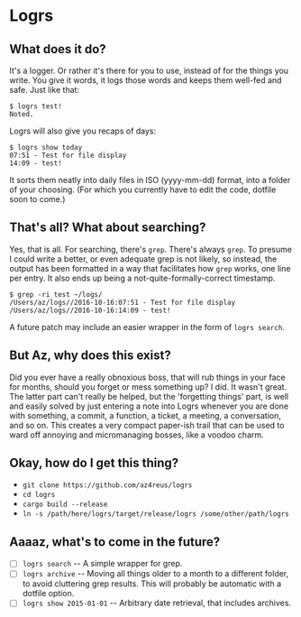 # Logrs

## What does it do?
It's a logger. Or rather it's there for you to use,
instead of for the things you write. You give it words, it logs those words
and keeps them well-fed and safe. Just like that:

```
$ logrs test!
Noted.
```

Logrs will also give you recaps of days:

```
$ logrs show today
07:51 - Test for file display
14:09 - test!
```

It sorts them neatly into daily files in ISO (yyyy-mm-dd) format, into a folder of your choosing.
(For which you currently have to edit the code, dotfile soon to come.)

## That's all? What about searching?
Yes, that is all. For searching, there's `grep`. There's always `grep`.
To presume I could write a better, or even adequate grep is not likely, so instead,
the output has been formatted in a way that facilitates how `grep` works,
one line per entry. It also ends up being a not-quite-formally-correct timestamp.

```
$ grep -ri test ~/logs/
/Users/az/logs//2016-10-16:07:51 - Test for file display
/Users/az/logs//2016-10-16:14:09 - test!
```

A future patch may include an easier wrapper in the form of `logrs search`.

## But Az, why does this exist?
Did you ever have a really obnoxious boss, that will rub things in your face
for months, should you forget or mess something up? I did. It wasn't great.
The latter part can't really be helped, but the 'forgetting things' part, is well
and easily solved by just entering a note into Logrs whenever you are done with
something, a commit, a function, a ticket, a meeting, a conversation, and so on.
This creates a very compact paper-ish trail that can be used to ward off annoying
and micromanaging bosses, like a voodoo charm.

## Okay, how do I get this thing?
- `git clone https://github.com/az4reus/logrs`
- `cd logrs`
- `cargo build --release`
- `ln -s /path/here/logrs/target/release/logrs /some/other/path/logrs`

## Aaaaz, what's to come in the future?
- [ ] `logrs search` -- A simple wrapper for grep.
- [ ] `logrs archive` -- Moving all things older to a month to a different folder, to avoid cluttering grep results. This will probably be automatic with a dotfile option.
- [ ] `logrs show 2015-01-01` -- Arbitrary date retrieval, that includes archives.
